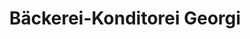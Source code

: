 ---
title: "Bäckerei-Konditorei Georgi"
url: /schwarzenberg-erzgeb/baeckerei-konditorei-georgi/
shop: Bäckerei
---